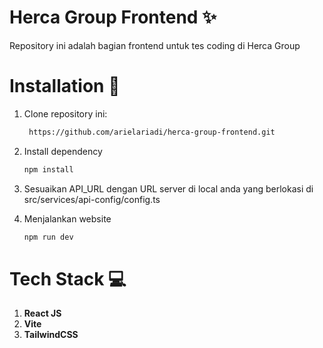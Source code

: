 # Herca Group Frontend ✨

Repository ini adalah bagian frontend untuk tes coding di Herca Group

# Installation 🚀

1. Clone repository ini:
   ```bash
    https://github.com/arielariadi/herca-group-frontend.git
   ```

2. Install dependency
   ```bash
   npm install
   ```

3. Sesuaikan API_URL dengan URL server di local anda yang berlokasi di src/services/api-config/config.ts

4. Menjalankan website
   ```bash
   npm run dev
   ```

# Tech Stack 💻
  1. **React JS**
  2. **Vite**
  3. **TailwindCSS**
